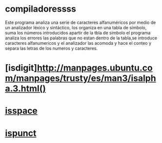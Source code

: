 # compiladoressss

Este programa analiza una serie de caracteres alfanuméricos por medio de un analizador léxico y sintáctico, los organiza en una tabla de símbolo, suma los números introducidos
apartir de la tbla de simbolo el programa analiza los errores las palabras que no estan dentro de la tabla,se introduce caracteres alfanumericos y el analizador las acomoda y hace el conteo y separa las letras de los numeros y caracteres.



# [isdigit]http://manpages.ubuntu.com/manpages/trusty/es/man3/isalpha.3.html()
#  [isspace](http://manpages.ubuntu.com/manpages/trusty/es/man3/isalpha.3.html)
# [ispunct](http://manpages.ubuntu.com/manpages/trusty/es/man3/isalpha.3.html)
